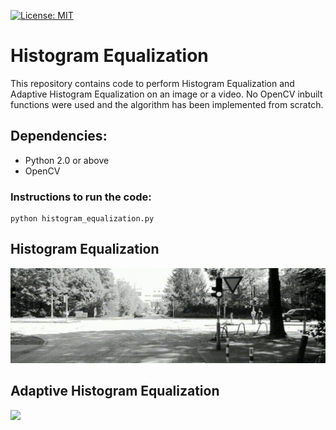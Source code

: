 [![License: MIT](https://img.shields.io/badge/License-MIT-yellow.svg)](https://opensource.org/licenses/MIT)

# Histogram Equalization
This repository contains code to perform Histogram Equalization and Adaptive Histogram Equalization on an image or a video. No OpenCV inbuilt functions were used and the algorithm has been implemented from scratch.

## Dependencies:
  - Python 2.0 or above
  - OpenCV
 
### Instructions to run the code:
```
python histogram_equalization.py
```

## Histogram Equalization
<img src = https://github.com/abhijitmahalle/histogram_equalization/blob/master/gif/histogram_equalization.gif/>  

## Adaptive Histogram Equalization
<img src = https://github.com/abhijitmahalle/histogram_equalization/blob/master/gif/ahe.gif/>

